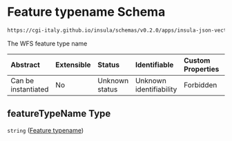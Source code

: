 # Feature typename Schema

```txt
https://cgi-italy.github.io/insula/schemas/v0.2.0/apps/insula-json-vector-dataset.schema.json#/allOf/1/properties/featureTypeName
```

The WFS feature type name

| Abstract            | Extensible | Status         | Identifiable            | Custom Properties | Additional Properties | Access Restrictions | Defined In                                                                                                             |
| :------------------ | :--------- | :------------- | :---------------------- | :---------------- | :-------------------- | :------------------ | :--------------------------------------------------------------------------------------------------------------------- |
| Can be instantiated | No         | Unknown status | Unknown identifiability | Forbidden         | Allowed               | none                | [insula-json-vector-dataset.schema.json\*](schemas/apps/insula-json-vector-dataset.schema.json "open original schema") |

## featureTypeName Type

`string` ([Feature typename](insula-json-vector-dataset-allof-vector-layer-configuration-properties-feature-typename.md))

